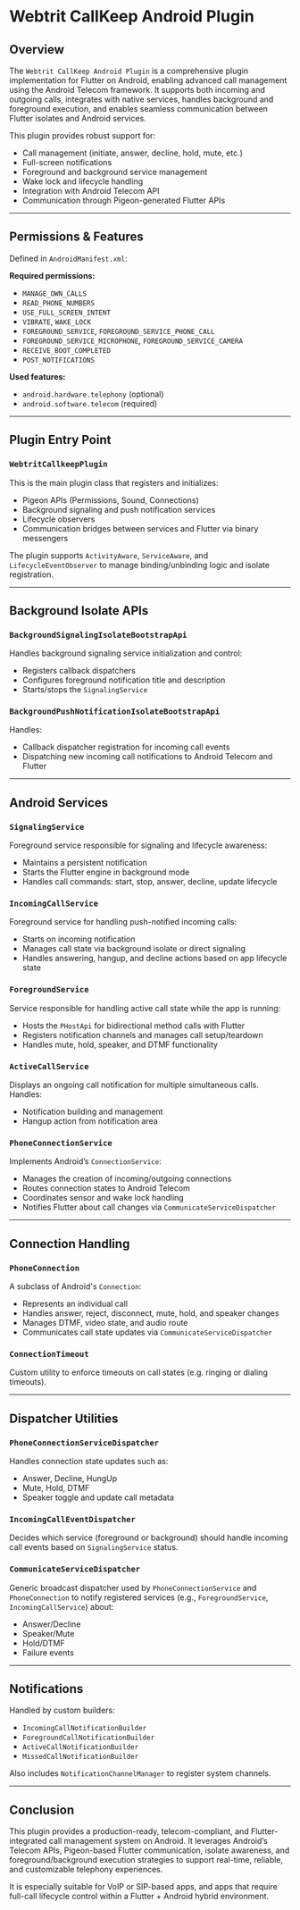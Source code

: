 # Webtrit CallKeep Android Plugin

## Overview
The `Webtrit CallKeep Android Plugin` is a comprehensive plugin implementation for Flutter on Android, enabling advanced call management using the Android Telecom framework. It supports both incoming and outgoing calls, integrates with native services, handles background and foreground execution, and enables seamless communication between Flutter isolates and Android services.

This plugin provides robust support for:
- Call management (initiate, answer, decline, hold, mute, etc.)
- Full-screen notifications
- Foreground and background service management
- Wake lock and lifecycle handling
- Integration with Android Telecom API
- Communication through Pigeon-generated Flutter APIs

---

## Permissions & Features
Defined in `AndroidManifest.xml`:

**Required permissions:**
- `MANAGE_OWN_CALLS`
- `READ_PHONE_NUMBERS`
- `USE_FULL_SCREEN_INTENT`
- `VIBRATE`, `WAKE_LOCK`
- `FOREGROUND_SERVICE`, `FOREGROUND_SERVICE_PHONE_CALL`
- `FOREGROUND_SERVICE_MICROPHONE`, `FOREGROUND_SERVICE_CAMERA`
- `RECEIVE_BOOT_COMPLETED`
- `POST_NOTIFICATIONS`

**Used features:**
- `android.hardware.telephony` (optional)
- `android.software.telecom` (required)

---

## Plugin Entry Point
### `WebtritCallkeepPlugin`
This is the main plugin class that registers and initializes:
- Pigeon APIs (Permissions, Sound, Connections)
- Background signaling and push notification services
- Lifecycle observers
- Communication bridges between services and Flutter via binary messengers

The plugin supports `ActivityAware`, `ServiceAware`, and `LifecycleEventObserver` to manage binding/unbinding logic and isolate registration.

---

## Background Isolate APIs
### `BackgroundSignalingIsolateBootstrapApi`
Handles background signaling service initialization and control:
- Registers callback dispatchers
- Configures foreground notification title and description
- Starts/stops the `SignalingService`

### `BackgroundPushNotificationIsolateBootstrapApi`
Handles:
- Callback dispatcher registration for incoming call events
- Dispatching new incoming call notifications to Android Telecom and Flutter

---

## Android Services

### `SignalingService`
Foreground service responsible for signaling and lifecycle awareness:
- Maintains a persistent notification
- Starts the Flutter engine in background mode
- Handles call commands: start, stop, answer, decline, update lifecycle

### `IncomingCallService`
Foreground service for handling push-notified incoming calls:
- Starts on incoming notification
- Manages call state via background isolate or direct signaling
- Handles answering, hangup, and decline actions based on app lifecycle state

### `ForegroundService`
Service responsible for handling active call state while the app is running:
- Hosts the `PHostApi` for bidirectional method calls with Flutter
- Registers notification channels and manages call setup/teardown
- Handles mute, hold, speaker, and DTMF functionality

### `ActiveCallService`
Displays an ongoing call notification for multiple simultaneous calls. Handles:
- Notification building and management
- Hangup action from notification area

### `PhoneConnectionService`
Implements Android’s `ConnectionService`:
- Manages the creation of incoming/outgoing connections
- Routes connection states to Android Telecom
- Coordinates sensor and wake lock handling
- Notifies Flutter about call changes via `CommunicateServiceDispatcher`

---

## Connection Handling
### `PhoneConnection`
A subclass of Android's `Connection`:
- Represents an individual call
- Handles answer, reject, disconnect, mute, hold, and speaker changes
- Manages DTMF, video state, and audio route
- Communicates call state updates via `CommunicateServiceDispatcher`

### `ConnectionTimeout`
Custom utility to enforce timeouts on call states (e.g. ringing or dialing timeouts).

---

## Dispatcher Utilities
### `PhoneConnectionServiceDispatcher`
Handles connection state updates such as:
- Answer, Decline, HungUp
- Mute, Hold, DTMF
- Speaker toggle and update call metadata

### `IncomingCallEventDispatcher`
Decides which service (foreground or background) should handle incoming call events based on `SignalingService` status.

### `CommunicateServiceDispatcher`
Generic broadcast dispatcher used by `PhoneConnectionService` and `PhoneConnection` to notify registered services (e.g., `ForegroundService`, `IncomingCallService`) about:
- Answer/Decline
- Speaker/Mute
- Hold/DTMF
- Failure events

---

## Notifications
Handled by custom builders:
- `IncomingCallNotificationBuilder`
- `ForegroundCallNotificationBuilder`
- `ActiveCallNotificationBuilder`
- `MissedCallNotificationBuilder`

Also includes `NotificationChannelManager` to register system channels.

---

## Conclusion
This plugin provides a production-ready, telecom-compliant, and Flutter-integrated call management system on Android. It leverages Android’s Telecom APIs, Pigeon-based Flutter communication, isolate awareness, and foreground/background execution strategies to support real-time, reliable, and customizable telephony experiences.

It is especially suitable for VoIP or SIP-based apps, and apps that require full-call lifecycle control within a Flutter + Android hybrid environment.
